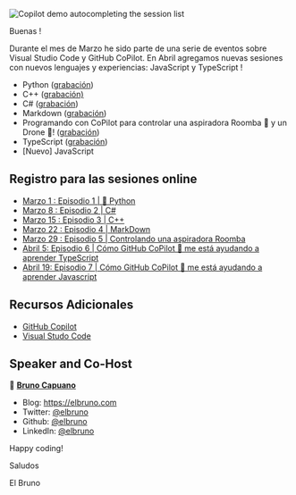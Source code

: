 ![Copilot demo autocompleting the session list](https://brunocapuano.files.wordpress.com/2022/02/2022-02-01-copilot-session-series-header-1.gif?w=650)

Buenas !

Durante el mes de Marzo he sido parte de una serie de eventos sobre Visual Studio Code y GitHub CoPilot. En Abril agregamos nuevas sesiones con nuevos lenguajes y experiencias: JavaScript y TypeScript !

- Python ([grabación](https://aka.ms/GitHubCoPilotSP1/5))
- C++ ([grabación)](https://aka.ms/GitHubCoPilotSP2/5)
- C# ([grabación](https://aka.ms/GitHubCoPilotSP3/5))
- Markdown ([grabación](https://aka.ms/GitHubCoPilotSP4/5))
- Programando con CoPilot para controlar una aspiradora Roomba 🤖 y un Drone 🚁! ([grabación](https://aka.ms/GitHubCoPilotSP5/5))
- TypeScript ([grabación](https://www.youtube.com/watch?v=IP9LKBaGlzw&ab_channel=MicrosoftReactor))
- [Nuevo] JavaScript

## Registro para las sesiones online

- [Marzo 1 : Episodio 1 | 🐍 Python](https://aka.ms/GitHubCoPilotSP1/5)
- [Marzo 8 : Episodio 2 | C#](https://aka.ms/GitHubCoPilotSP2/5)
- [Marzo 15 : Episodio 3 | C++](https://aka.ms/GitHubCoPilotSP3/5)
- [Marzo 22 : Episodio 4 | MarkDown](https://aka.ms/GitHubCoPilotSP4/5)
- [Marzo 29 : Episodio 5 | Controlando una aspiradora Roomba](https://aka.ms/GitHubCoPilotSP5/5)
- [Abril 5: Episodio 6 | Cómo GitHub CoPilot 🤖 me está ayudando a aprender TypeScript](https://www.youtube.com/watch?v=IP9LKBaGlzw&ab_channel=MicrosoftReactor)
- [Abril 19: Episodio 7 | Cómo GitHub CoPilot 🤖 me está ayudando a aprender Javascript](https://www.meetup.com/Microsoft-Reactor-Toronto/events/284609723/)

## Recursos Adicionales

- [GitHub Copilot](https://copilot.github.com/)
- [Visual Studo Code](https://aka.ms/CoPilotVsCode)

## Speaker and Co-Host

👤 **[Bruno Capuano](http://aka.ms/elbruno)**

* Blog: https://elbruno.com
* Twitter: [@elbruno](https://twitter.com/elbruno)
* Github: [@elbruno](https://github.com/elbruno)
* LinkedIn: [@elbruno](https://linkedin.com/in/elbruno)

Happy coding!

Saludos

El Bruno
